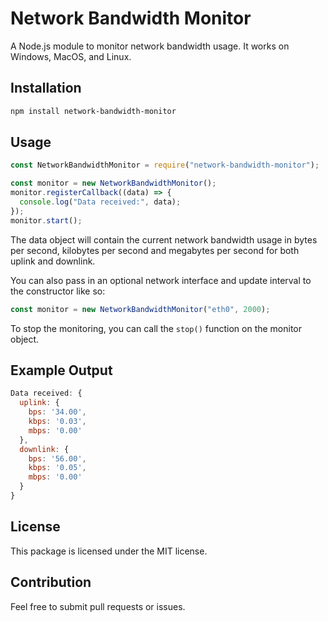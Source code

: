 # Network Bandwidth Monitor

A Node.js module to monitor network bandwidth usage. It works on Windows, MacOS, and Linux.

## Installation

```bash
npm install network-bandwidth-monitor
```

## Usage

```javascript
const NetworkBandwidthMonitor = require("network-bandwidth-monitor");

const monitor = new NetworkBandwidthMonitor();
monitor.registerCallback((data) => {
  console.log("Data received:", data);
});
monitor.start();
```

The data object will contain the current network bandwidth usage in bytes per second, kilobytes per second and megabytes per second for both uplink and downlink.

You can also pass in an optional network interface and update interval to the constructor like so:

```javascript
const monitor = new NetworkBandwidthMonitor("eth0", 2000);
```

To stop the monitoring, you can call the `stop()` function on the monitor object.

## Example Output

```javascript
Data received: {
  uplink: {
    bps: '34.00',
    kbps: '0.03',
    mbps: '0.00'
  },
  downlink: {
    bps: '56.00',
    kbps: '0.05',
    mbps: '0.00'
  }
}
```

## License

This package is licensed under the MIT license.

## Contribution

Feel free to submit pull requests or issues.
